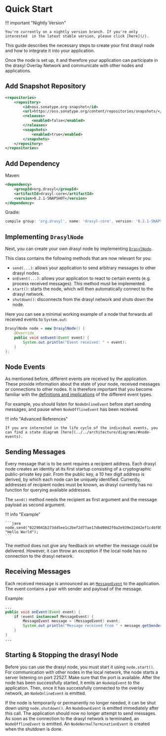 # Quick Start

!!! important "Nightly Version"

    You're currently on a nightly version branch. If you're only interested  in the latest stable version, please click [here](/).

This guide describes the necessary steps to create your first drasyl node and how to integrate it into your application.

Once the node is set up, it and therefore your application can participate in the drasyl Overlay Network and communicate with other nodes and applications.

## Add Snapshot Repository

```xml
<repositories>
    <repository>
        <id>oss.sonatype.org-snapshot</id>
        <url>https://oss.sonatype.org/content/repositories/snapshots/</url>
        <releases>
            <enabled>false</enabled>
        </releases>
        <snapshots>
            <enabled>true</enabled>
        </snapshots>
    </repository>
</repositories>
```

## Add Dependency

Maven:
```xml
<dependency>
    <groupId>org.drasyl</groupId>
    <artifactId>drasyl-core</artifactId>
    <version>0.2.1-SNAPSHOT</version>
</dependency>
```

Gradle:

```gradle
compile group: 'org.drasyl', name: 'drasyl-core', version: '0.2.1-SNAPSHOT'
```

## Implementing `DrasylNode`

Next, you can create your own drasyl node by implementing [`DrasylNode`](https://github.com/drasyl-overlay/drasyl/tree/master/drasyl-core/src/main/java/org/drasyl/DrasylNode.java).

This class contains the following methods that are now relevant for you:

* `send(...)`: allows your application to send arbitrary messages to other drasyl nodes.
* `onEvent(...)`: allows your application to react to certain events (e.g. process received messages). This method must be implemented.
* `start()`: starts the node, which will then automatically connect to the drasyl network.
* `shutdown()`: disconnects from the drasyl network and shuts down the node.
 
Here you can see a minimal working example of a node that forwards all received events to `System.out`:
```java
DrasylNode node = new DrasylNode() {
    @Override
    public void onEvent(Event event) {
        System.out.println("Event received: " + event);
    }
};
```

## Node Events

As mentioned before, different events are received by the application.
These provide information about the state of your node, received messages or connections to other nodes.
It is therefore important that you become familiar with the [definitions and implications](https://github.com/drasyl-overlay/drasyl/tree/master/drasyl-core/src/main/java/org/drasyl/event) of
the different event types.

For example, you should listen for `NodeOnlineEvent` before start sending messages, and pause when `NodeOfflineEvent` has been received.

!!! info "Advanced References"
    
    If you are interested in the life cycle of the individual events, you can find a state diagram [here](../../architecture/diagrams/#node-events).

## Sending Messages

Every message that is to be sent requires a recipient address.
Each drasyl node creates an identity at its first startup consisting of a cryptographic public-private key pair.
From the public key, a 10 hex digit address is derived, by which each node can be uniquely identified.
Currently, addresses of recipient nodes must be known, as drasyl currently has no function for querying available addresses.

The `send()` method needs the recipient as first argument and the message payload as second argument.

!!! info "Example"

    ```java
    node.send("0229041b273dd5ee1c2bef2d77ae17dbd00d2f0a2e939e22d42ef1c4bf05147ea9", "Hello World");
    ```

The method does not give any feedback on whether the message could be delivered. However, it can throw an exception if the local node has no connection to the
drasyl network.

## Receiving Messages

Each received message is announced as an [`MessageEvent`](https://github.com/drasyl-overlay/drasyl/tree/master/drasyl-core/src/main/java/org/drasyl/event/MessageEvent.java) to the application. The event contains a pair with sender and payload of the message.

Example:
```java
...
public void onEvent(Event event) {
    if (event instanceof MessageEvent) {
        MessageEvent message = (MessageEvent) event;
        System.out.println("Message received from " + message.getSender() + " with payload " + message.getPayload());
    }
}
...
```

## Starting & Stopping the drasyl Node

Before you can use the drasyl node, you must start it using `node.start()`.
For communication with other nodes in the local network, the node starts a server
listening on port 22527. Make sure that the port is available.
After the node has been successfully started, it emits an `NodeUpEvent` to the application.
Then, once it has successfully connected to the overlay network, an `NodeOnlineEvent` is emitted.

If the node is temporarily or permanently no longer needed, it can be shut down using `node.shutdown()`.
An `NodeDownEvent` is emitted immediately after this call. The application should now no longer attempt to send messages.
As soon as the connection to the drasyl network is terminated, an `NodeOfflineEvent` is emitted.
An `NodeNormalTerminationEvent` is created when the shutdown is done.

